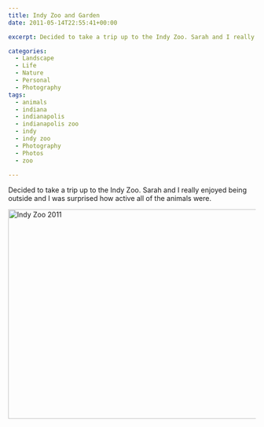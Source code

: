 ```yaml
---
title: Indy Zoo and Garden
date: 2011-05-14T22:55:41+00:00

excerpt: Decided to take a trip up to the Indy Zoo. Sarah and I really enjoyed being outside and I was surprised how active all of the animals were.

categories:
  - Landscape
  - Life
  - Nature
  - Personal
  - Photography
tags:
  - animals
  - indiana
  - indianapolis
  - indianapolis zoo
  - indy
  - indy zoo
  - Photography
  - Photos
  - zoo
 
---
```

Decided to take a trip up to the Indy Zoo. Sarah and I really enjoyed being outside and I was surprised how active all of the animals were.

<a data-flickr-embed="true"  href="https://www.flickr.com/photos/mcmullen_greg/albums/72157668210701306" title="Indy Zoo 2011"><img src="https://farm8.staticflickr.com/7785/26902410621_560162126d_o.jpg" width="643" height="427" alt="Indy Zoo 2011"></a><script async src="//embedr.flickr.com/assets/client-code.js" charset="utf-8"></script>
